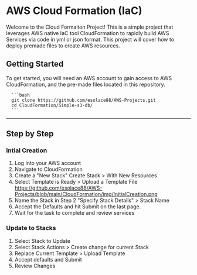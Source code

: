 # AWS Cloud Formation (IaC)

Welcome to the Cloud Formaiton Project! This is a simple project that leverages AWS native IaC tool CloudFormation to rapidly build AWS Services via code in yml or json format. This project will cover how to deploy premade files to create AWS resources. 

## Getting Started

To get started, you will need an AWS account to gain access to AWS CloudFormation, and the pre-made files located in this repository. 

      ```bash
      git clone https://github.com/esolace88/AWS-Projects.git
      cd CloudFormation/Simple-s3-db/
      ```

-------------

## Step by Step 

### Intial Creation
1. Log Into your AWS account
2. Navigate to CloudFormation
3. Create a "New Stack"
	Create Stack > With New Resources
4. Select Template is Ready > Upload a Template File
https://github.com/esolace88/AWS-Projects/blob/main/CloudFormation/img/InitialCreation.png
5. Name the Stack in Step 2 "Specify Stack Details" > Stack Name
6. Accept the Defaults and hit Submit on the last page. 
7. Wait for the task to complete and review services

### Update to Stacks

1. Select Stack to Update
2. Select Stack Actions > Create change for current Stack 
3. Replace Current Template > Upload Template
4. Accept defaults and Submit
5. Review Changes
